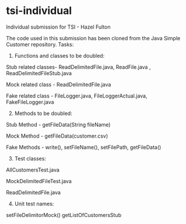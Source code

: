# tsi-individual
Individual submission for TSI - Hazel Fulton

The code used in this submission has been cloned from the Java Simple Customer repository.
Tasks:

1. Functions and classes to be doubled:

 Stub related classes- ReadDelimitedFile.java, ReadFile.java <interface>, ReadDelimitedFileStub.java 

 
 Mock related class - ReadDelimitedFile.java

 
 Fake related class - FileLogger.java, FileLoggerActual.java, FakeFileLogger.java

 
 
 2. Methods to be doubled:
 
 Stub Method - getFileData(String fileName) 
 
 Mock Method - getFileData(customer.csv)
 
 Fake Methods - write(), setFileName(), setFilePath, getFileData()
 
 
 
 3. Test classes:
 
 AllCustomersTest.java
 
 MockDelimitedFileTest.java
 
 ReadDelimitedFile.java
 
 
 
 4. Unit test names:
 
 setFileDelimitorMock()
 getListOfCustomersStub
 
 
 
